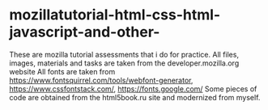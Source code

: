 # mozillatutorial-html-css-html-javascript-and-other-
These are mozilla tutorial assessments that i do for practice. 
All files, images, materials and tasks are taken from the developer.mozilla.org website
All fonts are taken from https://www.fontsquirrel.com/tools/webfont-generator, https://www.cssfontstack.com/, https://fonts.google.com/
Some pieces of code are obtained from the html5book.ru site and modernized from myself.
